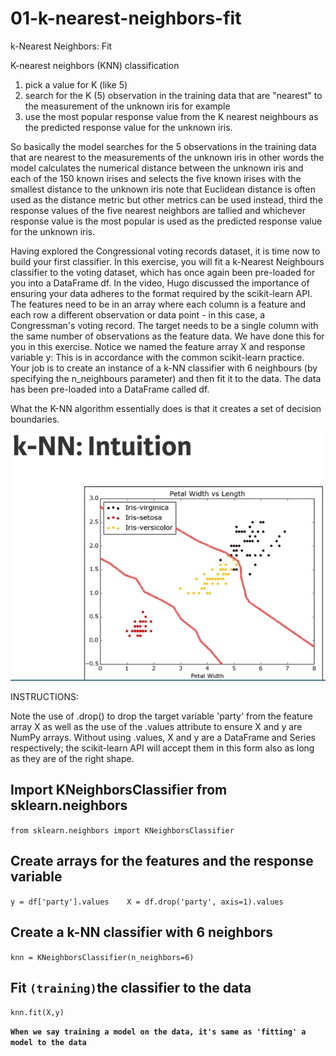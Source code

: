 # 01-k-nearest-neighbors-fit

k-Nearest Neighbors: Fit

K-nearest neighbors \(KNN\) classification

1. pick a value for K \(like 5\)
2. search for the K \(5\) observation in the training data that are "nearest" to the measurement of the unknown iris for example
3. use the most popular response value from the K nearest neighbours as the predicted response value for the unknown iris.

So basically the model searches for the 5 observations in the training data that are nearest to the measurements of the unknown iris in other words the model calculates the numerical distance between the unknown iris and each of the 150 known irises and selects the five known irises with the smallest distance to the unknown iris note that Euclidean distance is often used as the distance metric but other metrics can be used instead, third the response values of the five nearest neighbors are tallied and whichever response value is the most popular is used as the predicted response value for the unknown iris.

Having explored the Congressional voting records dataset, it is time now to build your first classifier. In this exercise, you will fit a k-Nearest Neighbours classifier to the voting dataset, which has once again been pre-loaded for you into a DataFrame df. In the video, Hugo discussed the importance of ensuring your data adheres to the format required by the scikit-learn API. The features need to be in an array where each column is a feature and each row a different observation or data point - in this case, a Congressman's voting record. The target needs to be a single column with the same number of observations as the feature data. We have done this for you in this exercise. Notice we named the feature array X and response variable y: This is in accordance with the common scikit-learn practice. Your job is to create an instance of a k-NN classifier with 6 neighbours \(by specifying the n\_neighbours parameter\) and then fit it to the data. The data has been pre-loaded into a DataFrame called df.

What the K-NN algorithm essentially does is that it creates a set of decision boundaries.

![k-nn intuition: Creating decision boundries](../../.gitbook/assets/image%20%2811%29.png)





INSTRUCTIONS:

Note the use of .drop\(\) to drop the target variable 'party' from the feature array X as well as the use of the .values attribute to ensure X and y are NumPy arrays. Without using .values, X and y are a DataFrame and Series respectively; the scikit-learn API will accept them in this form also as long as they are of the right shape.

## Import KNeighborsClassifier from sklearn.neighbors

`from sklearn.neighbors import KNeighborsClassifier`

## Create arrays for the features and the response variable

`y = df['party'].values   
X = df.drop('party', axis=1).values`

## Create a k-NN classifier with 6 neighbors

`knn = KNeighborsClassifier(n_neighbors=6)`

## Fit `(training)`the classifier to the data

`knn.fit(X,y)`

**`When we say training a model on the data, it's same as 'fitting' a model to the data`** 





